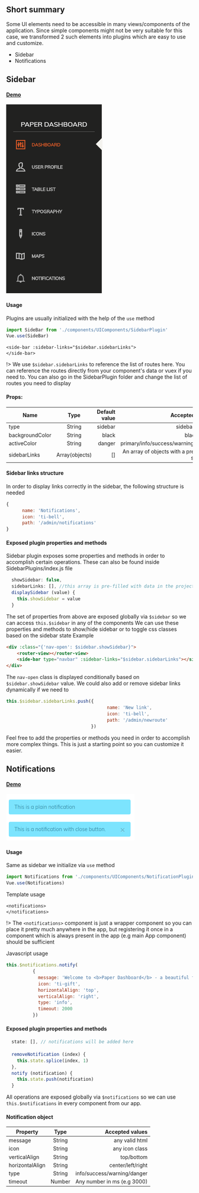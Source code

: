 ## Short summary 
Some UI elements need to be accessible in many views/components of the application.
Since simple components might not be very suitable for this case, we transformed 2 such elements into plugins 
which are easy to use and customize. 

- Sidebar
- Notifications

## Sidebar 
#### [Demo](https://cristijora.github.io/vue-paper-dashboard/#/admin/overview)

![alt text](img/sidebar.PNG "Logo Title Text 1")

#### Usage

Plugins are usually initialized with the help of the `use` method
```js
import SideBar from './components/UIComponents/SidebarPlugin'
Vue.use(SideBar)
```

```vue
<side-bar :sidebar-links="$sidebar.sidebarLinks">
</side-bar>
```

!> We use `$sidebar.sidebarLinks` to reference the list of routes here. You can reference the routes directly from your 
component's data or vuex if you need to. You can also go in the SidebarPlugin folder and change the list of routes you need to display




#### Props:
| Name          | Type           | Default value  | Accepted values  |
| ------------- |:-------------:| ----------------------:| -----:|
| type                  | String            |  sidebar            | sidebar/navbar   |
| backgroundColor       | String | black     | black/white    |
| activeColor           | String         | danger        | primary/info/success/warning/danger       |
| sidebarLinks          | Array(objects)         | []              | An array of objects with a predefined structure          | 

#### Sidebar links structure
In order to display links correctly in the sidebar, the following structure is needed
```js
{
      name: 'Notifications',
      icon: 'ti-bell',
      path: '/admin/notifications'
}
```
#### Exposed plugin properties and methods
Sidebar plugin exposes some properties and methods in order to accomplish certain operations.
These can also be found inside SidebarPlugins/index.js file 
```js
  showSidebar: false,
  sidebarLinks: [], //this array is pre-filled with data in the project
  displaySidebar (value) {
    this.showSidebar = value
  }

```
The set of properties from above are exposed globally via `$sidebar` so we can access `this.$sidebar` in any of the components
We can use these properties and methods to show/hide sidebar or to toggle css classes based on the sidebar state
Example
```html
<div :class="{'nav-open': $sidebar.showSidebar}">
    <router-view></router-view>
    <side-bar type="navbar" :sidebar-links="$sidebar.sidebarLinks"></side-bar>
</div>
```
The `nav-open` class is displayed conditionally based on `$sidebar.showSidebar` value.
We could also add or remove sidebar links dynamically if we need to
```js
this.$sidebar.sidebarLinks.push({
                                      name: 'New link',
                                      icon: 'ti-bell',
                                      path: '/admin/newroute'
                                })
```

Feel free to add the properties or methods you need in order to accomplish more complex things. This is just a starting point so you can customize it easier.


## Notifications 
#### [Demo](https://cristijora.github.io/vue-paper-dashboard/#/admin/notifications)

![alt text](img/notifications.PNG "Logo Title Text 1")

#### Usage

Same as sidebar we initialize via `use` method
```js
import Notifications from './components/UIComponents/NotificationPlugin'
Vue.use(Notifications)
```

Template usage
```vue
<notifications>
</notifications>
```

!> The `<notifications>` component is just a wrapper component so you can place it pretty much anywhere in the app, but registering it
once in a component which is always present in the app (e.g main App component) should be sufficient

Javascript usage
```js
this.$notifications.notify(
          {
            message: 'Welcome to <b>Paper Dashboard</b> - a beautiful freebie for every web developer.',
            icon: 'ti-gift',
            horizontalAlign: 'top',
            verticalAlign: 'right',
            type: 'info',
            timeout: 2000
          })
```

#### Exposed plugin properties and methods

```js
  state: [], // notifications will be added here

  removeNotification (index) {
    this.state.splice(index, 1)
  },
  notify (notification) {
    this.state.push(notification)
  }
```

All operations are exposed globally via `$notifications` so we can use `this.$notifications` in every component from our app.

#### Notification object
| Property          | Type           | Accepted values  |
| ------------- |:-------------:|-----:|
| message                  | String            | any valid html   |
| icon                     | String             | any icon class   |
| verticalAlign           | String         |  top/bottom       |
| horizontalAlign          | String         | center/left/right           | 
| type                  | String         | info/success/warning/danger        | 
| timeout                  | Number         | Any number in ms (e.g 3000)     | 